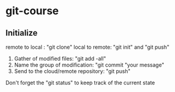 # git-course

## Initialize

remote to local : "git clone"
local to remote: "git init" and "git push"
1. Gather of modified files: "git add -all"
2. Name the group of modification: "git commit "your message"
3. Send to the cloud/remote repository: "git push"

Don't forget the "git status" to keep track of the current state
